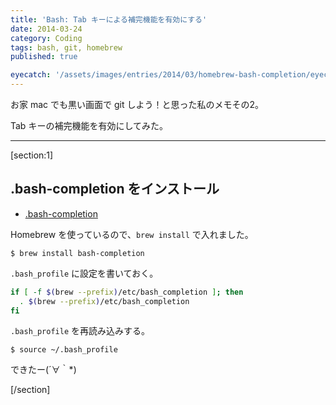 ```yaml
---
title: 'Bash: Tab キーによる補完機能を有効にする'
date: 2014-03-24
category: Coding
tags: bash, git, homebrew
published: true

eyecatch: '/assets/images/entries/2014/03/homebrew-bash-completion/eyecatch.png'
---
```


お家 mac でも黒い画面で git しよう！と思った私のメモその2。

Tab キーの補完機能を有効にしてみた。

---

[section:1]

## .bash-completion をインストール

- [.bash-completion](http://bash-completion.alioth.debian.org/)

Homebrew を使っているので、`brew install` で入れました。

```shell
$ brew install bash-completion
```

`.bash_profile` に設定を書いておく。

```bash
if [ -f $(brew --prefix)/etc/bash_completion ]; then
  . $(brew --prefix)/etc/bash_completion
fi
```

`.bash_profile` を再読み込みする。

```shell
$ source ~/.bash_profile
```

できたー(´∀｀*)

[/section]
